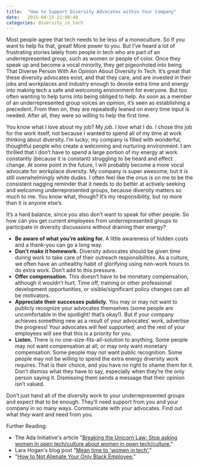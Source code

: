 ```yaml
---
title:  "How to Support Diversity Advocates within Your Company"
date:   2015-04-15 22:00:48
categories: diversity_in_tech
---
```

Most people agree that tech needs to be less of a monoculture. So if you want to help fix that, great! More power to you. But I’ve heard a lot of frustrating stories lately from people in tech who are part of an underrepresented group, such as women or people of color. Once they speak up and become a vocal minority, they get pigeonholed into being That Diverse Person With An Opinion About Diversity In Tech. It’s great that these diversity advocates exist, and that they care, and are invested in their jobs and workplaces and industry enough to devote extra time and energy into making tech a safe and welcoming environment for everyone. But too often wanting to help turns into being obliged to help. As soon as a member of an underrepresented group voices an opinion, it’s seen as establishing a precedent. From then on, they are repeatedly leaned on every time input is needed. After all, they were so willing to help the first time.

You know what I love about my job? My _job_. I _love_ what I do. I chose this job for the work itself, not because I wanted to spend all of my time at work thinking about diversity. I’m lucky; my company is filled with wonderful, thoughtful people who create a welcoming and nurturing environment. I am thrilled that I don’t have to spend a large portion of my energy at work constantly (because it is constant) struggling to be heard and effect change. At some point in the future, I will probably become a more vocal advocate for workplace diversity. My company is super awesome, but it is still overwhelmingly white dudes. I often feel like the onus is on me to be the consistent nagging reminder that it needs to do better at actively seeking and welcoming underrepresented groups, because diversity matters so much to me. You know what, though? It’s my responsibility, but no more than it is anyone else’s.

It’s a hard balance, since you also don’t want to speak for other people. So how can you get current employees from underrepresented groups to participate in diversity discussions without draining their energy?

- **Be aware of what you’re asking for.** A little awareness of hidden costs and a thank-you can go a long way.
- **Don’t make it homework.** Diversity advocates should be given time during work to take care of their outreach responsibilities. As a culture, we often have an unhealthy habit of glorifying using non-work hours to do extra work. Don’t add to this pressure.
- **Offer compensation.** This doesn’t have to be monetary compensation, although it wouldn’t hurt. Time off, training or other professional development opportunities, or visible/significant policy changes can all be motivators.
- **Appreciate their successes publicly.** You may or may not want to publicly recognize your advocates themselves (some people are uncomfortable in the spotlight! that’s okay!). But if your company achieves something new as a result of your advocates’ work, advertise the progress! Your advocates will feel supported, and the rest of your employees will see that this is a priority for you.
- **Listen.** There is no one-size-fits-all-solution to anything. Some people may not want compensation at all, or may only want monetary compensation. Some people may not want public recognition. Some people may not be willing to spend the extra energy diversity work requires. That is their choice, and you have no right to shame them for it. Don’t dismiss what they have to say, especially when they’re the only person saying it. Dismissing them sends a message that their opinion isn’t valued.

Don’t just hand all of the diversity work to your underrepresented groups and expect that to be enough. They’ll need support from you and your company in so many ways. Communicate with your advocates. Find out what _they_ want and need from you.

Further Reading:

- The Ada Initiative's article "[Breaking the Unicorn Law: Stop asking women in open tech/culture about women in open tech/culture.](https://adainitiative.org/2014/03/breaking-the-unicorn-law-stop-asking-women-in-open-techculture-about-women-in-open-techculture/)"
- Lara Hogan's blog post "[Mean time to 'women in tech'.](https://the-pastry-box-project.net/lara-hogan/2015-may-18)"
- "[How to Not Alienate Your Only Black Employee.](http://blackfemalecoders.tumblr.com/post/118326373053/how-to-not-alienate-your-only-black-employee)"
